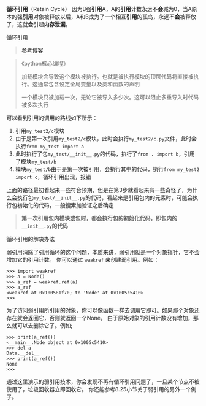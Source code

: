 **循环引用**（Retain Cycle） 因为B强**引用**A，A的**引用**计数永远不**会**减为0，当A原本的强**引用**对象被释放以后，A和B成为了一个相互**引用**的孤岛，永远不**会**被释放了，这就**会**引起**内存泄漏**。



循环引用

> [参考博客](https://hustyichi.github.io/2018/10/30/circular-import/)
>
> 

> 《python核心编程》
>
> 加载模块会导致这个模块被执行。也就是被执行模块的顶层代码将直接被执行。这通常包含设定全局变量以及类和函数的声明
>
> 一个模块只被加载一次，无论它被导入多少次。这可以阻止多重导入时代码被多次执行

可以看到引用的调用的路线如下所示：

1. 引用`my_test2/c`模块
2. 由于是第一次引用`my_test2/c`模块，此时会执行`my_test2/c.py`文件，此时会执行`from my_test import a`
3. 此时执行了包`my_test/__init__.py`的代码，执行了`from . import b`，引用了模块`my_test/b`
4. 模块`my_test/b`由于是第一次被引用，会执行其中的代码，执行`from my_test2 import c`，循环引用出现，报错

上面的路径最初看起来一些符合预期，但是在第3步就看起来有一些奇怪了，为什么会执行包`my_test/__init__.py`的代码，看起来是引用包内的元素时，可能会执行包初始化的代码，一般搜索加验证之后确定

> **第一次引用包内模块或包时，都会执行包的初始化代码，即包内的`__init__.py`的代码**





循环引用的解决办法

弱引用消除了引用循环的这个问题，本质来讲，弱引用就是一个对象指针，它不会增加它的引用计数。 你可以通过 `weakref` 来创建弱引用。例如：

```
>>> import weakref
>>> a = Node()
>>> a_ref = weakref.ref(a)
>>> a_ref
<weakref at 0x100581f70; to 'Node' at 0x1005c5410>
>>>
```

为了访问弱引用所引用的对象，你可以像函数一样去调用它即可。如果那个对象还存在就会返回它，否则就返回一个None。 由于原始对象的引用计数没有增加，那么就可以去删除它了。例如;

```
>>> print(a_ref())
<__main__.Node object at 0x1005c5410>
>>> del a
Data.__del__
>>> print(a_ref())
None
>>>
```

通过这里演示的弱引用技术，你会发现不再有循环引用问题了，一旦某个节点不被使用了，垃圾回收器立即回收它。 你还能参考8.25小节关于弱引用的另外一个例子。